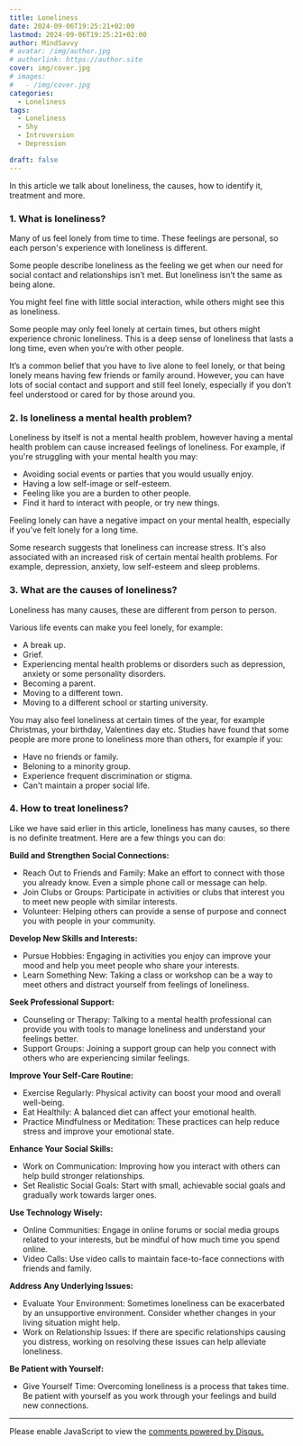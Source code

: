 ```yaml
---
title: Loneliness
date: 2024-09-06T19:25:21+02:00
lastmod: 2024-09-06T19:25:21+02:00
author: MindSavvy
# avatar: /img/author.jpg
# authorlink: https://author.site
cover: img/cover.jpg
# images:
#   - /img/cover.jpg
categories:
  - Loneliness
tags:
  - Loneliness
  - Shy
  - Introversion
  - Depression

draft: false
---
```


In this article we talk about loneliness, the causes, how to identify it, treatment and more.

<!--more-->

### 1. What is loneliness?

Many of us feel lonely from time to time. These feelings are personal, so each person's experience with loneliness is different.

Some people describe loneliness as the feeling we get when our need for social contact and relationships isn’t met. But loneliness isn’t the same as being alone.

You might feel fine with little social interaction, while others might see this as loneliness.

Some people may only feel lonely at certain times, but others might experience chronic loneliness. This is a deep sense of loneliness that lasts a long time, even when you’re with other people.

It’s a common belief that you have to live alone to feel lonely, or that being lonely means having few friends or family around. 
However, you can have lots of social contact and support and still feel lonely, especially if you don’t feel understood or cared for by those around you.

### 2. Is loneliness a mental health problem? 

Loneliness by itself is not a mental health problem, however having a mental health problem can cause increased feelings of loneliness. For example, if you're struggling with your mental health you may:

- Avoiding social events or parties that you would usually enjoy.
- Having a low self-image or self-esteem.
- Feeling like you are a burden to other people.
- Find it hard to interact with people, or try new things.

Feeling lonely can have a negative impact on your mental health, especially if you've felt lonely for a long time.

Some research suggests that loneliness can increase stress. It's also associated with an increased risk of certain mental health problems. For example, depression, anxiety, low self-esteem and sleep problems.

### 3. What are the causes of loneliness?

Loneliness has many causes, these are different from person to person.

Various life events can make you feel lonely, for example:

- A break up.
- Grief.
- Experiencing mental health problems or disorders such as depression, anxiety or some personality disorders.
- Becoming a parent.
- Moving to a different town.
- Moving to a different school or starting university.

You may also feel loneliness at certain times of the year, for example Christmas, your birthday, Valentines day etc. Studies have found that some people are more prone to loneliness more than others, for example if you:

- Have no friends or family.
- Beloning to a minority group.
- Experience frequent discrimination or stigma.
- Can't maintain a proper social life.

### 4. How to treat loneliness?

Like we have said erlier in this article, loneliness has many causes, so there is no definite treatment. Here are a few things you can do:

**Build and Strengthen Social Connections:**

- Reach Out to Friends and Family: Make an effort to connect with those you already know. Even a simple phone call or message can help.
- Join Clubs or Groups: Participate in activities or clubs that interest you to meet new people with similar interests.
- Volunteer: Helping others can provide a sense of purpose and connect you with people in your community.

**Develop New Skills and Interests:**

- Pursue Hobbies: Engaging in activities you enjoy can improve your mood and help you meet people who share your interests.
- Learn Something New: Taking a class or workshop can be a way to meet others and distract yourself from feelings of loneliness.

**Seek Professional Support:**

- Counseling or Therapy: Talking to a mental health professional can provide you with tools to manage loneliness and understand your feelings better.
- Support Groups: Joining a support group can help you connect with others who are experiencing similar feelings.

**Improve Your Self-Care Routine:**

- Exercise Regularly: Physical activity can boost your mood and overall well-being.
- Eat Healthily: A balanced diet can affect your emotional health.
- Practice Mindfulness or Meditation: These practices can help reduce stress and improve your emotional state.

**Enhance Your Social Skills:**

- Work on Communication: Improving how you interact with others can help build stronger relationships.
- Set Realistic Social Goals: Start with small, achievable social goals and gradually work towards larger ones.

**Use Technology Wisely:**

- Online Communities: Engage in online forums or social media groups related to your interests, but be mindful of how much time you spend online.
- Video Calls: Use video calls to maintain face-to-face connections with friends and family.

**Address Any Underlying Issues:**

- Evaluate Your Environment: Sometimes loneliness can be exacerbated by an unsupportive environment. Consider whether changes in your living situation might help.
- Work on Relationship Issues: If there are specific relationships causing you distress, working on resolving these issues can help alleviate loneliness.

**Be Patient with Yourself:**

- Give Yourself Time: Overcoming loneliness is a process that takes time. Be patient with yourself as you work through your feelings and build new connections.

---
<div id="disqus_thread"></div>
<script>
    /**
    *  RECOMMENDED CONFIGURATION VARIABLES: EDIT AND UNCOMMENT THE SECTION BELOW TO INSERT DYNAMIC VALUES FROM YOUR PLATFORM OR CMS.
    *  LEARN WHY DEFINING THESE VARIABLES IS IMPORTANT: https://disqus.com/admin/universalcode/#configuration-variables    */
    /*
    var disqus_config = function () {
    this.page.url = PAGE_URL;  // Replace PAGE_URL with your page's canonical URL variable
    this.page.identifier = PAGE_IDENTIFIER; // Replace PAGE_IDENTIFIER with your page's unique identifier variable
    };
    */
    (function() { // DON'T EDIT BELOW THIS LINE
    var d = document, s = d.createElement('script');
    s.src = 'https://mindsavvy.disqus.com/embed.js';
    s.setAttribute('data-timestamp', +new Date());
    (d.head || d.body).appendChild(s);
    })();
</script>
<noscript>Please enable JavaScript to view the <a href="https://disqus.com/?ref_noscript">comments powered by Disqus.</a></noscript>





